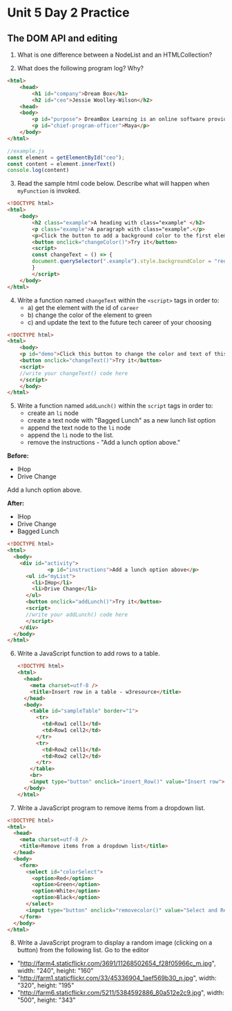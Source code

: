 # Unit 5 Day 2 Practice
## The DOM API and editing

1. What is one difference between a NodeList and an HTMLCollection?


2. What does the following program log? Why?

  ```html
  <html>
      <head>
          <h1 id="company">Dream Box</h1>
          <h2 id="ceo">Jessie Woolley-Wilson</h2>
      <head>
      <body>
          <p id="purpose"> DreamBox Learning is an online software provider that focuses on mathematics education.</p>
          <p id="chief-program-officer">Maya</p>
      </body>
  </html>
  ```

  ```javascript
  //example.js
  const element = getElementById("ceo");
  const content = element.innerText()
  console.log(content)
  ```


3. Read the sample html code below. Describe what will happen when `myFunction` is invoked.

  ```html
  <!DOCTYPE html>
  <html>
      <body>
          <h2 class="example">A heading with class="example" </h2>
          <p class="example">A paragraph with class="example".</p> 
          <p>Click the button to add a background color to the first element in the document with class="example".</p>
          <button onclick="changeColor()">Try it</button>
          <script>
          const changeText = () => {
          document.querySelector(".example").style.backgroundColor = "red";
          }
          </script>
      </body>
  </html>
  ```

4. Write a function named `changeText` within the `<script>` tags in order to:
    - a) get the element with the id of `career`
    - b) change the color of the element to green
    - c) and update the text to the future tech career of your choosing

  ```html
  <!DOCTYPE html>
  <html>
      <body>
      <p id="demo">Click this button to change the color and text of this paragraph.</p>
      <button onclick="changeText()">Try it</button>
      <script>
      //write your changeText() code here
      </script>
      </body>
  </html>
  ```


5. Write a function named `addLunch()` within the `script` tags in order to:
    - create an `li` node
    - create a text node with "Bagged Lunch" as a new lunch list option
    - append the text node to the `li` node
    - append the `li` node to the list.
    - remove the instructions - "Add a lunch option above."

  **Before:**
  - IHop
  - Drive Change

  Add a lunch option above.

  **After:**
  - IHop
  - Drive Change
  - Bagged Lunch
      
  ```html
  <!DOCTYPE html>
  <html>
    <body>
      <div id="activity">
               <p id="instructions">Add a lunch option above</p>
        <ul id="myList">
          <li>IHop</li>
          <li>Drive Change</li>
        </ul>
        <button onclick="addLunch()">Try it</button>
        <script>
        //write your addLunch() code here
        </script>
      </div>
    </body>
  </html>
  ```

6. Write a JavaScript function to add rows to a table.

    ```html
    <!DOCTYPE html>
    <html>
      <head>
        <meta charset=utf-8 />
        <title>Insert row in a table - w3resource</title>
      </head>
      <body>
        <table id="sampleTable" border="1">
          <tr>
            <td>Row1 cell1</td>
            <td>Row1 cell2</td>
          </tr>
          <tr>
            <td>Row2 cell1</td>
            <td>Row2 cell2</td>
          </tr>
        </table>
        <br>
        <input type="button" onclick="insert_Row()" value="Insert row"> 
      </body>
    </html>
    ```

7. Write a JavaScript program to remove items from a dropdown list.
  ```html
  <!DOCTYPE html>
  <html>
    <head>
      <meta charset=utf-8 />
      <title>Remove items from a dropdown list</title>
    </head>
    <body>
      <form>
        <select id="colorSelect">
          <option>Red</option>
          <option>Green</option>
          <option>White</option>
          <option>Black</option>
        </select>
        <input type="button" onclick="removecolor()" value="Select and Remove">
      </form>
    </body>
  </html>
  ```

8. Write a JavaScript program to display a random image (clicking on a button) from the following list. Go to the editor

  * "http://farm4.staticflickr.com/3691/11268502654_f28f05966c_m.jpg", width: "240", height: "160"
  * "http://farm1.staticflickr.com/33/45336904_1aef569b30_n.jpg", width: "320", height: "195"
  * "http://farm6.staticflickr.com/5211/5384592886_80a512e2c9.jpg", width: "500", height: "343"
